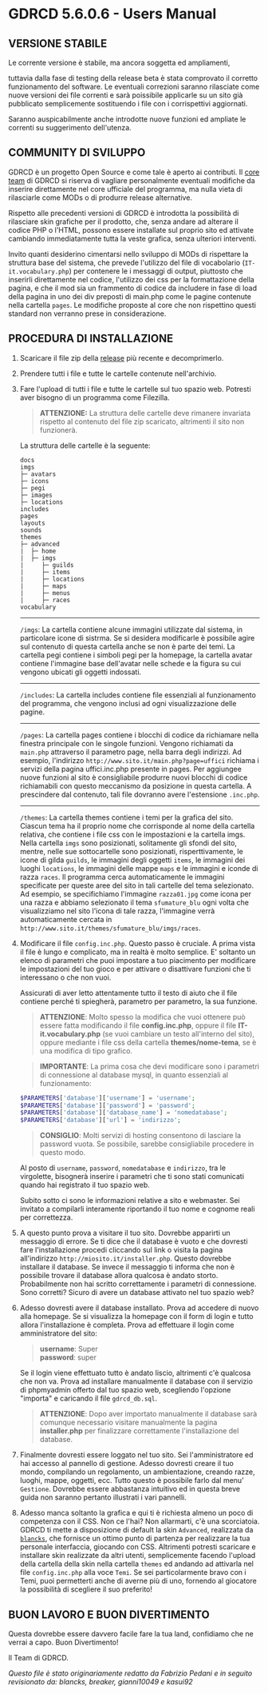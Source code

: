 # GDRCD 5.6.0.6 - Users Manual

## VERSIONE STABILE

Le corrente versione è stabile, ma ancora soggetta ed ampliamenti,

tuttavia dalla fase di testing della release beta è stata
comprovato il corretto funzionamento del software.
Le eventuali correzioni saranno rilasciate come nuove versioni
dei file correnti e sarà poissibile applicarle su un sito già pubblicato
semplicemente sostituendo i file con i corrispettivi aggiornati.

Saranno auspicabilmente anche introdotte nuove funzioni ed
ampliate le correnti su suggerimento dell'utenza.


## COMMUNITY DI SVILUPPO

GDRCD è un progetto Open Source e come tale è aperto ai contributi.
Il [core team](https://github.com/orgs/GDRCD/people) di GDRCD si riserva di vagliare personalmente eventuali
modifiche da inserire direttamente nel core ufficiale del programma,
ma nulla vieta di rilasciarle come MODs o di produrre release alternative.

Rispetto alle precedenti versioni di GDRCD è introdotta la
possibilità di rilasciare skin grafiche per il prodotto, che,
senza andare ad alterare il codice PHP o l'HTML, possono essere
installate sul proprio sito ed attivate cambiando immediatamente
tutta la veste grafica, senza ulteriori interventi.

Invito quanti desiderino cimentarsi nello sviluppo di MODs di
rispettare la struttura base del sistema, che prevede l'utilizzo
del file di vocabolario (`IT-it.vocabulary.php`) per contenere le
i messaggi di output, piuttosto che inserirli direttamente nel codice,
l'utilizzo dei css per la formattazione della pagina, e che il mod sia
un frammento di codice da includere in fase di load della pagina
in uno dei div preposti di main.php come le pagine contenute nella
cartella `pages`. Le modifiche proposte al core che non rispettino
questi standard non verranno prese in considerazione.



## PROCEDURA DI INSTALLAZIONE

1. Scaricare il file zip della [release](https://github.com/GDRCD/GDRCD/releases) più recente e decomprimerlo.

2. Prendere tutti i file e tutte le cartelle contenute nell'archivio.

3. Fare l'upload di tutti i file e tutte le cartelle sul tuo spazio
    web. Potresti aver bisogno di un programma come Filezilla.

    > **ATTENZIONE:** La struttura delle cartelle deve rimanere invariata rispetto al contenuto del file zip scaricato, altrimenti il sito non funzionerà.

    La struttura delle cartelle è la seguente:
    ```
    docs
    imgs
    ├─ avatars
    ├─ icons
    ├─ pegi
    ├─ images
    ├─ locations
    includes
    pages
    layouts
    sounds
    themes
    ├─ advanced
    |  ├─ home
    |  ├─ imgs
    |     ├─ guilds
    |     ├─ items
    |     ├─ locations
    |     ├─ maps
    |     ├─ menus
    |     ├─ races
    vocabulary
    ```

    ---

    `/imgs`: La cartella contiene alcune immagini utilizzate dal sistema, in
    particolare icone di sistrma. Se si desidera modificarle è possibile
    agire sul contenuto di questa cartella anche se non è parte dei temi.
    La cartella pegi contiene i simboli pegi per la homepage, la cartella
    avatar contiene l'immagine base dell'avatar nelle schede e la figura
    su cui vengono ubicati gli oggetti indossati.

    ---

    `/includes`: La cartella includes contiene file essenziali al funzionamento
    del programma, che vengono inclusi ad ogni visualizzazione delle pagine.

    ---

    `/pages`: La cartella pages contiene i blocchi di codice da richiamare
    nella finestra principale con le singole funzioni. Vengono richiamati
    da `main.php` attraverso il parametro page, nella barra degli indirizzi.
    Ad esempio, l'indirizzo `http://www.sito.it/main.php?page=uffici`
    richiama i servizi della pagina uffici.inc.php presente in pages.
    Per aggiungee nuove funzioni al sito è consigliabile produrre nuovi
    blocchi di codice richiamabili con questo meccanismo da posizione in
    questa cartella. A prescindere dal contenuto, tali file dovranno avere
    l'estensione `.inc.php`.

    ---

    `/themes`: La cartella themes contiene i temi per la grafica del sito.
    Ciascun tema ha il proprio nome che corrisponde al nome della cartella
    relativa, che contiene i file css con le impostazioni e la cartella imgs.
    Nella cartella `imgs` sono posizionati, solitamente gli sfondi del sito,
    mentre, nelle sue sottocartelle sono posizionati, risperttivamente, le
    icone di gilda `guilds`, le immagini degli oggetti `items`, le immagini
    dei luoghi `locations`, le immagini delle mappe `maps` e le immagini e
    iconde di razza `races`. Il programma cerca automaticamente le immagini
    specificate per queste aree del sito in tali cartelle del tema
    selezionato. Ad esempio, se specifichiamo l'immagine `razza01.jpg` come
    icona per una razza e abbiamo selezionato il tema `sfumature_blu` ogni
    volta che visualizziamo nel sito l'icona di tale razza, l'immagine
    verrà automaticamente cercata in
    `http://www.sito.it/themes/sfumature_blu/imgs/races`.

4. Modificare il file `config.inc.php`. Questo passo è cruciale.
    A prima vista il file è lungo e complicato, ma in realtà è molto
    semplice. E' soltanto un elenco di parametri che puoi impostare a tuo
    piacimento per modificare le impostazioni del tuo gioco e per attivare
    o disattivare funzioni che ti interessano o che non vuoi.

    Assicurati di aver letto attentamente tutto il testo di aiuto che il file
    contiene perché ti spiegherà, parametro per parametro, la sua funzione.

    > **ATTENZIONE**: Molto spesso la modifica che vuoi ottenere può essere
    fatta modificando il file **config.inc.php**, oppure il file **IT-it.vocabulary.php**
    (se vuoi cambiare un testo all'interno del sito), oppure mediante i file css
    della cartella **themes/nome-tema**, se è una modifica di tipo grafico.

    > **IMPORTANTE**: La prima cosa che devi modificare sono i parametri di
    connessione al database mysql, in quanto essenziali al funzionamento:

    ```php
    $PARAMETERS['database']['username'] = 'username';
    $PARAMETERS['database']['password'] = 'password';
    $PARAMETERS['database']['database_name'] = 'nomedatabase';
    $PARAMETERS['database']['url'] = 'indirizzo';
    ```

    > **CONSIGLIO**: Molti servizi di hosting consentono di lasciare la password vuota.
    Se possibile, sarebbe consigliabile procedere in questo modo.

    Al posto di `username`, `password`, `nomedatabase` e `indirizzo`, tra le virgolette,
    bisognerà inserire i parametri che ti sono stati comunicati quando hai registrato
    il tuo spazio web.

    Subito sotto ci sono le informazioni relative a sito e webmaster. Sei invitato
    a compilarli interamente riportando il tuo nome e cognome reali per correttezza.

5. A questo punto prova a visitare il tuo sito. Dovrebbe apparirti un
messaggio di errore. Se ti dice che il database è vuoto e che dovresti fare
l'installazione procedi cliccando sul link o visita la pagina all'indirizzo
`http://miosito.it/installer.php`. Questo dovrebbe installare il database.
Se invece il messaggio ti informa che non è possibile trovare il database
allora qualcosa è andato storto. Probabilmente non hai scritto correttamente
i parametri di connessione. Sono corretti? Sicuro di avere un database
attivato nel tuo spazio web?

6. Adesso dovresti avere il database installato. Prova ad accedere di nuovo
alla homepage. Se si visualizza la homepage con il form di login e tutto
allora l'installazione è completa. Prova ad effettuare il login come
amministratore del sito:

    > **username**: Super \
    **password**: super

    Se il login viene effettuato tutto è andato liscio, altrimenti c'è qualcosa
    che non va. Prova ad installare manualmente il database con il servizio di
    phpmyadmin offerto dal tuo spazio web, scegliendo l'opzione "importa" e caricando
    il file `gdrcd_db.sql`.

    > **ATTENZIONE**: Dopo aver importato manualmente il database sarà comunque
    necessario visitare manualmente la pagina **installer.php** per finalizzare
    correttamente l'installazione del database.

7. Finalmente dovresti essere loggato nel tuo sito. Sei l'amministratore ed
hai accesso al pannello di gestione. Adesso dovresti creare il tuo mondo,
compilando un regolamento, un ambientazione, creando razze, luoghi, mappe,
oggetti, ecc. Tutto questo è possibile farlo dal menu' `Gestione`. Dovrebbe
essere abbastanza intuitivo ed in questa breve guida non saranno pertanto
illustrati i vari pannelli.

8. Adesso manca soltanto la grafica e qui ti è richiesta almeno un poco di
competenza con il CSS. Non ce l'hai? Non allarmarti, c'è una scorciatoia.
GDRCD ti mette a disposizione di default la skin `Advanced`, realizzata da [`blancks`](https://github.com/blancks),
che fornisce un ottimo punto di partenza per realizzare la tua personale interfaccia,
giocando con CSS.
Altrimenti potresti scaricare e installare skin realizzate da altri utenti,
semplicemente facendo l'upload della cartella della skin nella cartella
`themes` ed andando ad attivarla nel file `config.inc.php` alla voce `Temi`.
Se sei particolarmente bravo con i Temi, puoi permetterti anche di averne più di uno,
fornendo al giocatore la possibilità di scegliere il suo preferito!


## BUON LAVORO E BUON DIVERTIMENTO

Questa dovrebbe essere davvero facile fare la tua land, confidiamo che
ne verrai a capo. Buon Divertimento!


Il Team di GDRCD.

*Questo file è stato originariamente redatto da Fabrizio Pedani e in seguito revisionato da: blancks, breaker, gianni10049 e kasui92*
